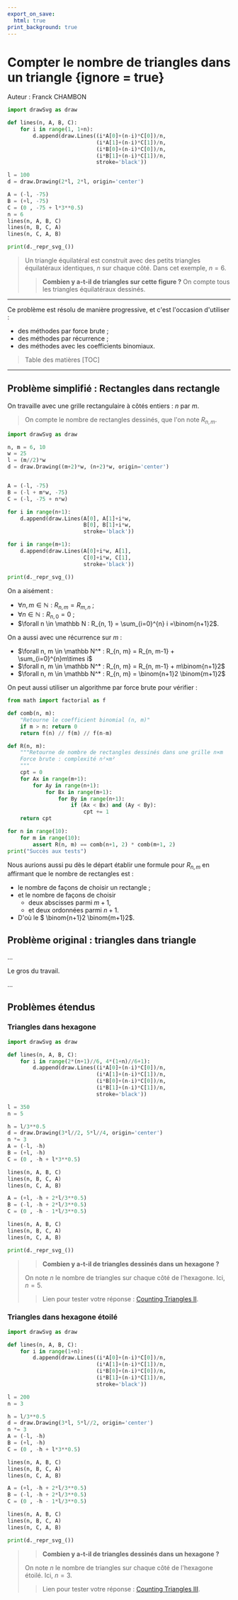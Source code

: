 ```yaml
---
export_on_save:
  html: true
print_background: true
---
```


# Compter le nombre de triangles dans un triangle {ignore = true}

Auteur : Franck CHAMBON

```python {cmd="/home/francky/anaconda3/bin/python3" hide run_on_save output="html"}
import drawSvg as draw

def lines(n, A, B, C):
    for i in range(1, 1+n):
        d.append(draw.Lines((i*A[0]+(n-i)*C[0])/n,
                            (i*A[1]+(n-i)*C[1])/n,
                            (i*B[0]+(n-i)*C[0])/n,
                            (i*B[1]+(n-i)*C[1])/n,
                            stroke='black'))

l = 100
d = draw.Drawing(2*l, 2*l, origin='center')

A = (-l, -75)
B = (+l, -75)
C = (0 , -75 + l*3**0.5)
n = 6
lines(n, A, B, C)
lines(n, B, C, A)
lines(n, C, A, B)

print(d._repr_svg_())
```

> Un triangle équilatéral est construit avec des petits triangles équilatéraux identiques, $n$ sur chaque côté. Dans cet exemple, $n=6$.
>> **Combien y a-t-il de triangles sur cette figure ?**
>> On compte tous les triangles équilatéraux dessinés.

---

Ce problème est résolu de manière progressive, et c'est l'occasion d'utiliser :
* des méthodes par force brute ;
* des méthodes par récurrence ;
* des méthodes avec les coefficients binomiaux.

> Table des matières
[TOC]

---

## Problème simplifié : Rectangles dans rectangle

On travaille avec une grille rectangulaire à côtés entiers : $n$ par $m$.
> On compte le nombre de rectangles dessinés, que l'on note $R_{n, m}$.


```python {cmd="/home/francky/anaconda3/bin/python3" hide run_on_save output="html"}
import drawSvg as draw

n, m = 6, 10
w = 25
l = (m//2)*w
d = draw.Drawing((m+2)*w, (n+2)*w, origin='center')


A = (-l, -75)
B = (-l + m*w, -75)
C = (-l, -75 + n*w)

for i in range(n+1):
    d.append(draw.Lines(A[0], A[1]+i*w,
                        B[0], B[1]+i*w,
                        stroke='black'))

for i in range(m+1):
    d.append(draw.Lines(A[0]+i*w, A[1],
                        C[0]+i*w, C[1],
                        stroke='black'))

print(d._repr_svg_())
```

On a aisément :
* $\forall n, m \in \mathbb N : R_{n, m} = R_{m, n}$ ;
* $\forall n \in \mathbb N : R_{n, 0} = 0$ ;
* $\forall n \in \mathbb N : R_{n, 1} = \sum_{i=0}^{n} i =\binom{n+1}2$.

On a aussi avec une récurrence sur $m$ :
* $\forall n, m \in \mathbb N^* : R_{n, m} = R_{n, m-1} + \sum_{i=0}^{n}m\times i$
* $\forall n, m \in \mathbb N^* : R_{n, m} = R_{n, m-1} + m\binom{n+1}2$
* $\forall n, m \in \mathbb N^* : R_{n, m} = \binom{n+1}2 \binom{m+1}2$

On peut aussi utiliser un algorithme par force brute pour vérifier :
```python {cmd="python3"}
from math import factorial as f

def comb(n, m):
    "Retourne le coefficient binomial (n, m)"
    if m > n: return 0
    return f(n) // f(m) // f(n-m)

def R(n, m):
    """Retourne de nombre de rectangles dessinés dans une grille n×m
    Force brute : complexité n²×m²
    """
    cpt = 0
    for Ax in range(m+1):
        for Ay in range(n+1):
            for Bx in range(m+1):
                for By in range(n+1):
                    if (Ax < Bx) and (Ay < By):
                        cpt += 1
    return cpt

for n in range(10):
    for m in range(10):
        assert R(n, m) == comb(n+1, 2) * comb(m+1, 2)
print("Succès aux tests")
```

Nous aurions aussi pu dès le départ établir une formule pour $R_{n, m}$ en affirmant que le nombre de rectangles est :
*  le nombre de façons de choisir un rectangle ;
* et le nombre de façons de choisir
    * deux abscisses parmi $m+1$,
    * et deux ordonnées parmi $n+1$.
* D'où le $ \binom{n+1}2 \binom{m+1}2$.

## Problème original : triangles dans triangle

...

Le gros du travail.

...

## Problèmes étendus

### Triangles dans hexagone

```python {cmd="/home/francky/anaconda3/bin/python3" hide run_on_save output="html"}
import drawSvg as draw

def lines(n, A, B, C):
    for i in range(2*(n+1)//6, 4*(1+n)//6+1):
        d.append(draw.Lines((i*A[0]+(n-i)*C[0])/n,
                            (i*A[1]+(n-i)*C[1])/n,
                            (i*B[0]+(n-i)*C[0])/n,
                            (i*B[1]+(n-i)*C[1])/n,
                            stroke='black'))

l = 350
n = 5

h = l/3**0.5
d = draw.Drawing(3*l//2, 5*l//4, origin='center')
n *= 3
A = (-l, -h)
B = (+l, -h)
C = (0 , -h + l*3**0.5)

lines(n, A, B, C)
lines(n, B, C, A)
lines(n, C, A, B)

A = (+l, -h + 2*l/3**0.5)
B = (-l, -h + 2*l/3**0.5)
C = (0 , -h - 1*l/3**0.5)

lines(n, A, B, C)
lines(n, B, C, A)
lines(n, C, A, B)

print(d._repr_svg_())
```

> > **Combien y a-t-il de triangles dessinés dans un hexagone ?**
>
> On note $n$ le nombre de triangles sur chaque côté de l'hexagone. Ici, $n=5$.
>> Lien pour tester votre réponse : [Counting Triangles II](http://www.spoj.com/problems/TCOUNT2/).

### Triangles dans hexagone étoilé

```python {cmd="/home/francky/anaconda3/bin/python3" hide run_on_save output="html"}
import drawSvg as draw

def lines(n, A, B, C):
    for i in range(1+n):
        d.append(draw.Lines((i*A[0]+(n-i)*C[0])/n,
                            (i*A[1]+(n-i)*C[1])/n,
                            (i*B[0]+(n-i)*C[0])/n,
                            (i*B[1]+(n-i)*C[1])/n,
                            stroke='black'))

l = 200
n = 3

h = l/3**0.5
d = draw.Drawing(3*l, 5*l//2, origin='center')
n *= 3
A = (-l, -h)
B = (+l, -h)
C = (0 , -h + l*3**0.5)

lines(n, A, B, C)
lines(n, B, C, A)
lines(n, C, A, B)

A = (+l, -h + 2*l/3**0.5)
B = (-l, -h + 2*l/3**0.5)
C = (0 , -h - 1*l/3**0.5)

lines(n, A, B, C)
lines(n, B, C, A)
lines(n, C, A, B)

print(d._repr_svg_())
```
> > **Combien y a-t-il de triangles dessinés dans un hexagone ?**
>
> On note $n$ le nombre de triangles sur chaque côté de l'hexagone étoilé. Ici, $n=3$.
>> Lien pour tester votre réponse : [Counting Triangles III](http://www.spoj.com/problems/TCOUNT3/).
